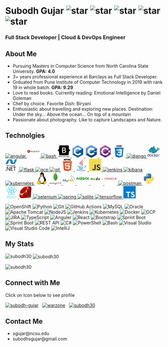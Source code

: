 # Subodh Gujar <img alt="star" src="https://cdn.jsdelivr.net/gh/Readme-Workflows/Readme-Icons@main/icons/octicons/StarredRepositoryYellow.svg" /> <img alt="star" src="https://cdn.jsdelivr.net/gh/Readme-Workflows/Readme-Icons@main/icons/octicons/StarredRepositoryYellow.svg" /> <img alt="star" src="https://cdn.jsdelivr.net/gh/Readme-Workflows/Readme-Icons@main/icons/octicons/StarredRepositoryYellow.svg" /> <img alt="star" src="https://cdn.jsdelivr.net/gh/Readme-Workflows/Readme-Icons@main/icons/octicons/StarredRepositoryYellow.svg" /> <img alt="star" src="https://cdn.jsdelivr.net/gh/Readme-Workflows/Readme-Icons@main/icons/octicons/StarredRepositoryYellow.svg" />
### Full Stack Developer | Cloud & DevOps Engineer

## About Me
<ul>
  <li>Pursuing Masters in Computer Science from North Carolina State University. <b>GPA: 4.0 </b></li>
  <li>3+ years professional experience at Barclays as Full Stack Developer.  </li>
  <li>Grduated from Pune Institute of Computer Technology in 2019 with rank 19 in whole batch. <b> GPA: 9.29 </b> </li>
  <li> Love to read books. Currently reading: Emotional Intelligence by Daniel Goleman</li>
  <li> Chef by choice. Favorite Dish: Biryani </li>
  <li> Enthusiastic about travelling and exploring new places. Destination: Under the sky... Above the ocean... On top of a mountain </li>
  <li> Passionate about photography. Like to capture Landscapes and Nature. </li>
</ul>

## Technolgies
<p align="left"> <a href="https://angular.io" target="_blank" rel="noreferrer"> <img src="https://angular.io/assets/images/logos/angular/angular.svg" alt="angular" width="40" height="40"/> </a> <a href="https://angular.io" target="_blank" rel="noreferrer"> <img src="https://raw.githubusercontent.com/devicons/devicon/master/icons/angularjs/angularjs-original-wordmark.svg" alt="angularjs" width="40" height="40"/> </a> <a href="https://www.gnu.org/software/bash/" target="_blank" rel="noreferrer"> <img src="https://www.vectorlogo.zone/logos/gnu_bash/gnu_bash-icon.svg" alt="bash" width="40" height="40"/> </a> <a href="https://getbootstrap.com" target="_blank" rel="noreferrer"> <img src="https://raw.githubusercontent.com/devicons/devicon/master/icons/bootstrap/bootstrap-plain-wordmark.svg" alt="bootstrap" width="40" height="40"/> </a> <a href="https://www.cprogramming.com/" target="_blank" rel="noreferrer"> <img src="https://raw.githubusercontent.com/devicons/devicon/master/icons/c/c-original.svg" alt="c" width="40" height="40"/> </a> <a href="https://www.w3schools.com/cpp/" target="_blank" rel="noreferrer"> <img src="https://raw.githubusercontent.com/devicons/devicon/master/icons/cplusplus/cplusplus-original.svg" alt="cplusplus" width="40" height="40"/> </a> <a href="https://www.w3schools.com/cs/" target="_blank" rel="noreferrer"> <img src="https://raw.githubusercontent.com/devicons/devicon/master/icons/csharp/csharp-original.svg" alt="csharp" width="40" height="40"/> </a> <a href="https://www.w3schools.com/css/" target="_blank" rel="noreferrer"> <img src="https://raw.githubusercontent.com/devicons/devicon/master/icons/css3/css3-original-wordmark.svg" alt="css3" width="40" height="40"/> </a> <a href="https://www.djangoproject.com/" target="_blank" rel="noreferrer"> <img src="https://cdn.worldvectorlogo.com/logos/django.svg" alt="django" width="40" height="40"/> </a> <a href="https://www.docker.com/" target="_blank" rel="noreferrer"> <img src="https://raw.githubusercontent.com/devicons/devicon/master/icons/docker/docker-original-wordmark.svg" alt="docker" width="40" height="40"/> </a> <a href="https://dotnet.microsoft.com/" target="_blank" rel="noreferrer"> <img src="https://raw.githubusercontent.com/devicons/devicon/master/icons/dot-net/dot-net-original-wordmark.svg" alt="dotnet" width="40" height="40"/> </a> <a href="https://flask.palletsprojects.com/" target="_blank" rel="noreferrer"> <img src="https://www.vectorlogo.zone/logos/pocoo_flask/pocoo_flask-icon.svg" alt="flask" width="40" height="40"/> </a> <a href="https://cloud.google.com" target="_blank" rel="noreferrer"> <img src="https://www.vectorlogo.zone/logos/google_cloud/google_cloud-icon.svg" alt="gcp" width="40" height="40"/> </a> <a href="https://git-scm.com/" target="_blank" rel="noreferrer"> <img src="https://www.vectorlogo.zone/logos/git-scm/git-scm-icon.svg" alt="git" width="40" height="40"/> </a> <a href="https://www.w3.org/html/" target="_blank" rel="noreferrer"> <img src="https://raw.githubusercontent.com/devicons/devicon/master/icons/html5/html5-original-wordmark.svg" alt="html5" width="40" height="40"/> </a> <a href="https://www.java.com" target="_blank" rel="noreferrer"> <img src="https://raw.githubusercontent.com/devicons/devicon/master/icons/java/java-original.svg" alt="java" width="40" height="40"/> </a> <a href="https://developer.mozilla.org/en-US/docs/Web/JavaScript" target="_blank" rel="noreferrer"> <img src="https://raw.githubusercontent.com/devicons/devicon/master/icons/javascript/javascript-original.svg" alt="javascript" width="40" height="40"/> </a> <a href="https://www.jenkins.io" target="_blank" rel="noreferrer"> <img src="https://www.vectorlogo.zone/logos/jenkins/jenkins-icon.svg" alt="jenkins" width="40" height="40"/> </a> <a href="https://www.elastic.co/kibana" target="_blank" rel="noreferrer"> <img src="https://www.vectorlogo.zone/logos/elasticco_kibana/elasticco_kibana-icon.svg" alt="kibana" width="40" height="40"/> </a> <a href="https://kubernetes.io" target="_blank" rel="noreferrer"> <img src="https://www.vectorlogo.zone/logos/kubernetes/kubernetes-icon.svg" alt="kubernetes" width="40" height="40"/> </a> <a href="https://www.linux.org/" target="_blank" rel="noreferrer"> <img src="https://raw.githubusercontent.com/devicons/devicon/master/icons/linux/linux-original.svg" alt="linux" width="40" height="40"/> </a> <a href="https://www.mongodb.com/" target="_blank" rel="noreferrer"> <img src="https://raw.githubusercontent.com/devicons/devicon/master/icons/mongodb/mongodb-original-wordmark.svg" alt="mongodb" width="40" height="40"/> </a> <a href="https://www.mysql.com/" target="_blank" rel="noreferrer"> <img src="https://raw.githubusercontent.com/devicons/devicon/master/icons/mysql/mysql-original-wordmark.svg" alt="mysql" width="40" height="40"/> </a> <a href="https://www.nginx.com" target="_blank" rel="noreferrer"> <img src="https://raw.githubusercontent.com/devicons/devicon/master/icons/nginx/nginx-original.svg" alt="nginx" width="40" height="40"/> </a> <a href="https://nodejs.org" target="_blank" rel="noreferrer"> <img src="https://raw.githubusercontent.com/devicons/devicon/master/icons/nodejs/nodejs-original-wordmark.svg" alt="nodejs" width="40" height="40"/> </a> <a href="https://www.oracle.com/" target="_blank" rel="noreferrer"> <img src="https://raw.githubusercontent.com/devicons/devicon/master/icons/oracle/oracle-original.svg" alt="oracle" width="40" height="40"/> </a> <a href="https://postman.com" target="_blank" rel="noreferrer"> <img src="https://www.vectorlogo.zone/logos/getpostman/getpostman-icon.svg" alt="postman" width="40" height="40"/> </a> <a href="https://www.python.org" target="_blank" rel="noreferrer"> <img src="https://raw.githubusercontent.com/devicons/devicon/master/icons/python/python-original.svg" alt="python" width="40" height="40"/> </a> <a href="https://reactjs.org/" target="_blank" rel="noreferrer"> <img src="https://raw.githubusercontent.com/devicons/devicon/master/icons/react/react-original-wordmark.svg" alt="react" width="40" height="40"/> </a> <a href="https://www.ruby-lang.org/en/" target="_blank" rel="noreferrer"> <img src="https://raw.githubusercontent.com/devicons/devicon/master/icons/ruby/ruby-original.svg" alt="ruby" width="40" height="40"/> </a> <a href="https://www.selenium.dev" target="_blank" rel="noreferrer"> <img src="https://raw.githubusercontent.com/detain/svg-logos/780f25886640cef088af994181646db2f6b1a3f8/svg/selenium-logo.svg" alt="selenium" width="40" height="40"/> </a> <a href="https://spring.io/" target="_blank" rel="noreferrer"> <img src="https://www.vectorlogo.zone/logos/springio/springio-icon.svg" alt="spring" width="40" height="40"/> </a> <a href="https://www.sqlite.org/" target="_blank" rel="noreferrer"> <img src="https://www.vectorlogo.zone/logos/sqlite/sqlite-icon.svg" alt="sqlite" width="40" height="40"/> </a> <a href="https://www.tensorflow.org" target="_blank" rel="noreferrer"> <img src="https://www.vectorlogo.zone/logos/tensorflow/tensorflow-icon.svg" alt="tensorflow" width="40" height="40"/> </a> <a href="https://www.typescriptlang.org/" target="_blank" rel="noreferrer"> <img src="https://raw.githubusercontent.com/devicons/devicon/master/icons/typescript/typescript-original.svg" alt="typescript" width="40" height="40"/> </a> </p>

<p>
  <img alt="OpenShift" src="https://img.shields.io/badge/-OpenShift-2088FF?style=flat-square&logo=redhatopenshift&logoColor=white" />
  <img alt="Python" src="https://img.shields.io/badge/-Python-darkblue?style=flat-square&logo=python&logoColor=white" />
  <img alt="Git" src="https://img.shields.io/badge/-Git-F05032?style=flat-square&logo=git&logoColor=white" />
  <img alt="GitHub Actions" src="https://img.shields.io/badge/-Github_Actions-2088FF?style=flat-square&logo=github-actions&logoColor=white" />
  <img alt="MySQL" src="https://img.shields.io/badge/-MySQL-blue?style=flat-square&logo=mysql&logoColor=white" />
  <img alt="Oracle" src="https://img.shields.io/badge/-Oracle-red?style=flat-square&logo=oracle&logoColor=white" />
  <img alt="Apache Tomcat" src="https://img.shields.io/badge/-Apache_Tomcat-yellow?style=flat-square&logo=apachetomcat&logoColor=white" />
  <img alt="NodeJS" src="https://img.shields.io/badge/-NodeJS-darkgreen?style=flat-square&logo=nodedotjs&logoColor=white" />
  <img alt="Jenkins" src="https://img.shields.io/badge/-Jenkins-red?style=flat-square&logo=jenkins&logoColor=white" />
  <img alt="Kubernetes" src="https://img.shields.io/badge/-Kubernetes-blue?style=flat-square&logo=kubernetes&logoColor=white" />
  <img alt="Docker" src="https://img.shields.io/badge/-Docker-blue?style=flat-square&logo=docker&logoColor=white" />
  <img alt="GCP" src="https://img.shields.io/badge/-GCP-red?style=flat-square&logo=googlecloud&logoColor=white" />
  <img alt="JIRA" src="https://img.shields.io/badge/-JIRA-darkblue?style=flat-square&logo=jira&logoColor=white" />
  <img alt="TypeScript" src="https://img.shields.io/badge/-TypeScript-blue?style=flat-square&logo=typescript&logoColor=white" />
  <img alt="Anguler" src="https://img.shields.io/badge/-Angular-darkred?style=flat-square&logo=angular&logoColor=white" />
  <img alt="React" src="https://img.shields.io/badge/-React-blue?style=flat-square&logo=react&logoColor=white" />
  <img alt="Bootstrap" src="https://img.shields.io/badge/-Booststrap-purple?style=flat-square&logo=bootstrap&logoColor=white" />
  <img alt="Sprint Boot" src="https://img.shields.io/badge/-Spring_Boot-green?style=flat-square&logo=springboot&logoColor=white" />
  <img alt="Sprint Boot" src="https://img.shields.io/badge/-Spring-green?style=flat-square&logo=spring&logoColor=white" />

  <img alt="REST API" src="https://img.shields.io/badge/-REST_API-FF6C37?style=flat-square&logo=postman&logoColor=white" />
  <img alt="C#" src="https://img.shields.io/badge/-C_Sharp-239120?style=flat-square&logo=c-sharp&logoColor=white" />
  <img alt="PowerShell" src="https://img.shields.io/badge/-PowerShell-5391FE?style=flat-square&logo=PowerShell&logoColor=white" />
  <img alt="Bash" src="https://img.shields.io/badge/-Bash-000000?style=flat-square&logo=gnu-bash&logoColor=white" />
  <img alt="Visual Studio" src="https://img.shields.io/badge/-Visual_Studio-5C2D91?style=flat-square&logo=go&logoColor=white" />
  <img alt="Visual Studio Code" src="https://img.shields.io/badge/-Visual_Studio_Code-007ACC?style=flat-square&logo=visual-studio-code&logoColor=white" />
    <img alt="IntelliJ" src="https://img.shields.io/badge/-IntelliJ-black?style=flat-square&logo=intellijidea&logoColor=white" />

</p>

## My Stats

<p><img align="left" src="https://github-readme-stats.vercel.app/api/top-langs?username=subodh30&show_icons=true&locale=en&layout=compact" alt="subodh30" /></p>

<p>&nbsp;<img align="center" src="https://github-readme-stats.vercel.app/api?username=subodh30&show_icons=true&locale=en" alt="subodh30" /></p>

<p><img align="center" src="https://github-readme-streak-stats.herokuapp.com/?user=subodh30&" alt="subodh30" /></p>


## Connect with Me

Click on Icon below to see profile
<p align="left">
<a href="https://linkedin.com/in/subodh-gujar" target="blank"><img align="center" src="https://raw.githubusercontent.com/rahuldkjain/github-profile-readme-generator/master/src/images/icons/Social/linked-in-alt.svg" alt="subodh-gujar" height="30" width="40" /></a> &nbsp; <a href="https://www.hackerrank.com/warzone" target="blank"><img align="center" src="https://raw.githubusercontent.com/rahuldkjain/github-profile-readme-generator/master/src/images/icons/Social/hackerrank.svg" alt="warzone" height="30" width="40" /></a> &nbsp; <a href="https://www.leetcode.com/subodh30" target="blank"><img align="center" src="https://raw.githubusercontent.com/rahuldkjain/github-profile-readme-generator/master/src/images/icons/Social/leet-code.svg" alt="subodh30" height="30" width="40" /></a>
</p>

## Contact Me
<ul>
  <li> sgujar@ncsu.edu </li>
  <li>  subodhsgujar@gmail.com </li>  
</ul>

